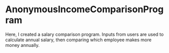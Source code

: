 # AnonymousIncomeComparisonProgram

Here, I created a salary comparison program.  Inputs from users are used to calculate annual salary, then comparing which employee makes more money annually.
